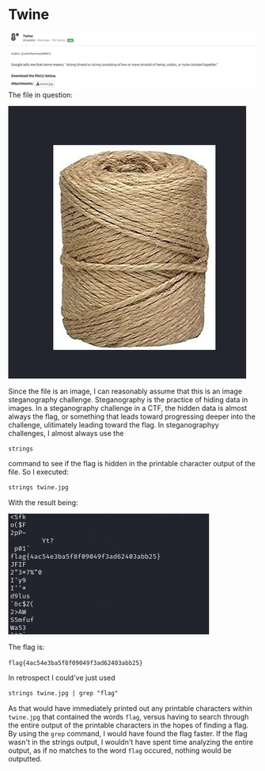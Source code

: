# Twine
![](../images/twine-part-1.png)
The file in question:

![](../images/twine-part-2.png)

Since the file is an image, I can reasonably assume that this is an image steganography challenge. Steganography is the practice of hiding data in images. In a steganography challenge in a CTF, the hidden data is almost always the flag, or something that leads toward progressing deeper into the challenge, ulitimately leading toward the flag. In steganographyy challenges, I almost always use the 

```txt
strings
```
command to see if the flag is hidden in the printable character output of the file. So I executed:

```txt
strings twine.jpg
```
With the result being:

![](../images/twine-part-3.png)

The flag is: 

`flag{4ac54e3ba5f8f09049f3ad62403abb25}`

In retrospect I could've just used 

```txt
strings twine.jpg | grep "flag"
```
As that would have immediately printed out any printable characters within `twine.jpg` that contained the words `flag`, versus having to search through the entire output of the printable characters in the hopes of finding a flag. By using the `grep` command, I would have found the flag faster. If the flag wasn't in the strings output, I wouldn't have spent time analyzing the entire output, as if no matches to the word `flag` occured, nothing would be outputted. 
